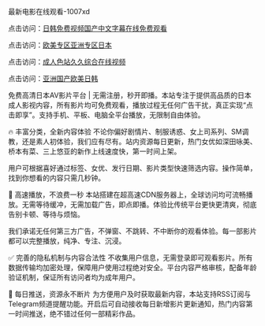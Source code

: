 最新电影在线观看-1007xd

点击访问：<a href="https://heiliao2dmwwy.pages.dev/">日韩免费视频国产中文字幕在线免费观看</a>

点击访问：<a href="https://heiliaoxwd5i8.pages.dev/">欧美专区亚洲专区日本</a>

点击访问：<a href="https://heiliaoll4qsx.pages.dev/">成人色站久久综合在线视频</a>

点击访问：<a href="https://heiliaoow5kzm.pages.dev/">亚洲国产欧美日韩</a>

免费高清日本AV影片平台 | 无需注册，秒开即播。本站专注于提供高品质的日本成人影视内容，所有影片均可免费观看，播放过程无任何广告干扰，真正实现“点击即享”。支持手机、平板、电脑全平台播放，无限制自由体验。

🔥 丰富分类，全新内容体验 不论你偏好剧情片、制服诱惑、女上司系列、SM调教，还是素人初体验，我们应有尽有。站内资源每日更新，热门女优如深田咏美、桥本有菜、三上悠亚的新作上线速度快，第一时间上架。

用户可根据喜好通过标签、女优、发行日期、影片类型快速筛选内容。操作简单，找到你想看的内容只需几秒钟。

🚀 高速播放，不浪费一秒 本站搭建在超高速CDN服务器上，全球访问均可流畅播放。无需等待缓冲，无需加载广告，即点即播。体验比传统平台更快更清爽，彻底告别卡顿、等待与烦恼。

我们承诺无任何第三方广告，不弹窗、不跳转、不中断你的观看体验。每一部影片都可以完整播放，纯净、专注、沉浸。

✅ 完善的隐私机制与内容合法性 不收集用户信息，无需登录即可观看影片。所有数据传输均加密处理，保障用户使用过程绝对安全。平台内容严格审核，配备年龄验证机制，保证所有访问者均为成年用户。

📅 每日推送，资源永不断片 为方便用户及时获取最新内容，本站支持RSS订阅与Telegram频道提醒功能。开启后可自动接收每日新增影片更新通知，热门内容第一时间推送，绝不错过任何一部精彩作品。

<span style="display:none;">[Canonical link]( https://github.com/xd0851/riben14712 ）</span>
